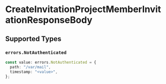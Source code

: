 # CreateInvitationProjectMemberInvitationResponseBody


## Supported Types

### `errors.NotAuthenticated`

```typescript
const value: errors.NotAuthenticated = {
  path: "/var/mail",
  timestamp: "<value>",
};
```

